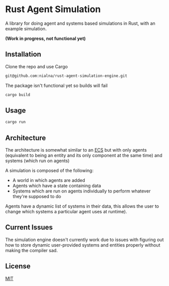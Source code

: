 # Rust Agent Simulation

A library for doing agent and systems based simulations in Rust, with an example simulation.

**(Work in progress, not functional yet)**

## Installation

Clone the repo and use Cargo

```bash
git@github.com:nialna/rust-agent-simulation-engine.git
```

The package isn't functional yet so builds will fail

```bash
cargo build
```

## Usage

```bash
cargo run
```

## Architecture

The architecture is somewhat similar to an [ECS](https://en.wikipedia.org/wiki/Entity_component_system) but with only agents (equivalent to being an entity and its only component at the same time) and systems (which run on agents)

A simulation is composed of the following:

- A world in which agents are added
- Agents which have a state containing data
- Systems which are run on agents individually to perform whatever they're supposed to do

Agents have a dynamic list of systems in their data, this allows the user to change which systems a particular agent uses at runtime).

## Current Issues

The simulation engine doesn't currently work due to issues with figuring out how to store dynamic user-provided systems and entities properly without making the compiler sad.

## License

[MIT](https://choosealicense.com/licenses/mit/)
